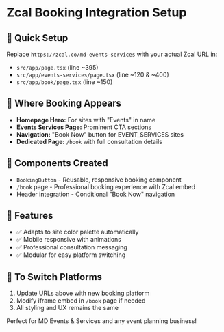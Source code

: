 # Zcal Booking Integration Setup

## 🎯 Quick Setup
Replace `https://zcal.co/md-events-services` with your actual Zcal URL in:
- `src/app/page.tsx` (line ~395)
- `src/app/events-services/page.tsx` (line ~120 & ~400)  
- `src/app/book/page.tsx` (line ~150)

## 📍 Where Booking Appears
- **Homepage Hero:** For sites with "Events" in name
- **Events Services Page:** Prominent CTA sections
- **Navigation:** "Book Now" button for EVENT_SERVICES sites
- **Dedicated Page:** `/book` with full consultation details

## 🔧 Components Created
- `BookingButton` - Reusable, responsive booking component
- `/book` page - Professional booking experience with Zcal embed
- Header integration - Conditional "Book Now" navigation

## 🎨 Features
- ✅ Adapts to site color palette automatically
- ✅ Mobile responsive with animations
- ✅ Professional consultation messaging
- ✅ Modular for easy platform switching

## 🔄 To Switch Platforms
1. Update URLs above with new booking platform
2. Modify iframe embed in `/book` page if needed
3. All styling and UX remains the same

Perfect for MD Events & Services and any event planning business! 